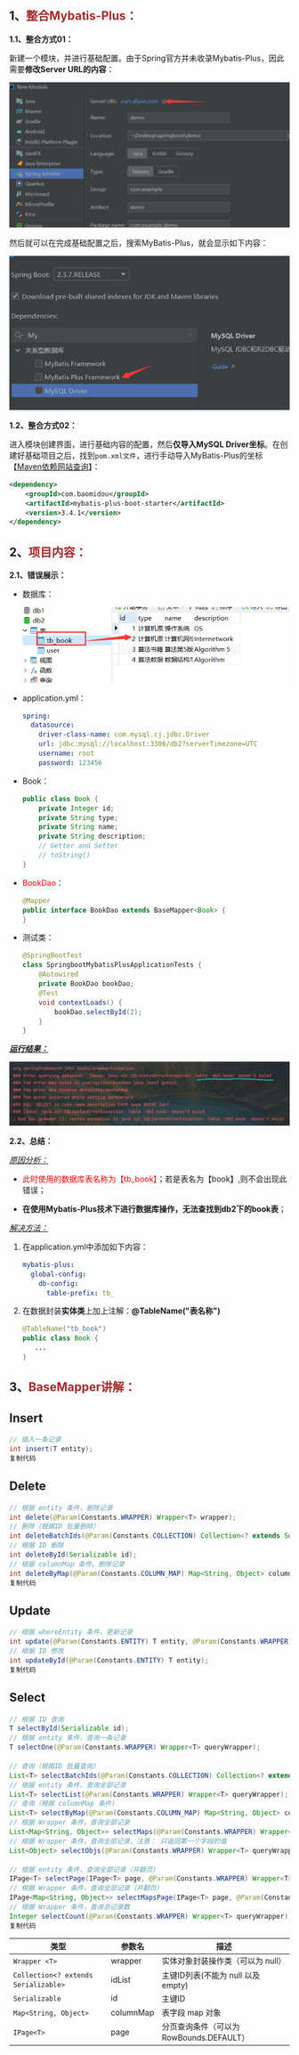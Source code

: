 ## 1、<span style="color:brown">整合Mybatis-Plus：</span>

**1.1、整合方式01：**

新建一个模块，并进行基础配置。由于Spring官方并未收录Mybatis-Plus，因此需要**修改Server URL的内容**：

<img src="https://raw.githubusercontent.com/root-bine/image/main/Typora-image/SpringBoot%E6%95%B4%E5%90%88MP01.png" alt="image-20221009164020550" style="zoom: 50%;" />

然后就可以在完成基础配置之后，搜索MyBatis-Plus，就会显示如下内容：

<img src="https://raw.githubusercontent.com/root-bine/image/main/Typora-image/SpringBoot%E6%95%B4%E5%90%88MP02.png" alt="image-20221009163110829" style="zoom: 80%;" />

**1.2、整合方式02：**

进入模块创建界面，进行基础内容的配置，然后**仅导入MySQL Driver坐标**。在创建好基础项目之后，找到`pom.xml文件`，进行手动导入MyBatis-Plus的坐标【[Maven依赖网站查询](https://mvnrepository.com/)】：

```xml
<dependency>
    <groupId>com.baomidou</groupId>
    <artifactId>mybatis-plus-boot-starter</artifactId>
    <version>3.4.1</version>
</dependency>
```



## 2、<span style="color:brown">项目内容：</span>

**2.1、错误展示：**

- 数据库：

  <img src="https://raw.githubusercontent.com/root-bine/image/main/Typora-image/SpringBoot%E6%95%B4%E5%90%88MP03.png" alt="image-20221009165325914"  />

- application.yml：

  ```yaml
  spring:
    datasource:
      driver-class-name: com.mysql.cj.jdbc.Driver
      url: jdbc:mysql://localhost:3306/db2?serverTimezone=UTC
      username: root
      password: 123456
  ```

- Book：

  ```java
  public class Book {
      private Integer id;
      private String type;
      private String name;
      private String description;
      // Getter and Setter
      // toString()
  }
  ```
  
- <span style="color:red">BookDao</span>：

  ```java
  @Mapper
  public interface BookDao extends BaseMapper<Book> {
  }
  ```

- 测试类：

  ```Java
  @SpringBootTest
  class SpringbootMybatisPlusApplicationTests {
      @Autowired
      private BookDao bookDao;
      @Test
      void contextLoads() {
          bookDao.selectById(2);
      }
  }
  ```

<u>***运行结果：***</u>

![image-20221009165730310](https://raw.githubusercontent.com/root-bine/image/main/Typora-image/SpringBoot%E6%95%B4%E5%90%88MP04.png)



**2.2、总结：**

<u>*原因分析：*</u>

- <span style="color:red">此时使用的数据库表名称为【tb_book】</span>；若是表名为【book】,则不会出现此错误；

- **在使用Mybatis-Plus技术下进行数据库操作，无法查找到db2下的book表**；

<u>*解决方法：*</u>

1. 在application.yml中添加如下内容：

   ```yaml
   mybatis-plus:
     global-config:
       db-config:
         table-prefix: tb_
   ```

2. 在数据封装**实体类**上加上注解：**@TableName("表名称")**

   ```java
   @TableName("tb_book")
   public class Book {
      ...
   }
   ```



## 3、<span style="color:brown">BaseMapper<T>讲解：</span>

## Insert

```java
// 插入一条记录
int insert(T entity);
复制代码
```

## Delete

```java
// 根据 entity 条件，删除记录
int delete(@Param(Constants.WRAPPER) Wrapper<T> wrapper);
// 删除（根据ID 批量删除）
int deleteBatchIds(@Param(Constants.COLLECTION) Collection<? extends Serializable> idList);
// 根据 ID 删除
int deleteById(Serializable id);
// 根据 columnMap 条件，删除记录
int deleteByMap(@Param(Constants.COLUMN_MAP) Map<String, Object> columnMap);
复制代码
```

## Update

```java
// 根据 whereEntity 条件，更新记录
int update(@Param(Constants.ENTITY) T entity, @Param(Constants.WRAPPER) Wrapper<T> updateWrapper);
// 根据 ID 修改
int updateById(@Param(Constants.ENTITY) T entity);
复制代码
```

## Select

```java
// 根据 ID 查询
T selectById(Serializable id);
// 根据 entity 条件，查询一条记录
T selectOne(@Param(Constants.WRAPPER) Wrapper<T> queryWrapper);

// 查询（根据ID 批量查询）
List<T> selectBatchIds(@Param(Constants.COLLECTION) Collection<? extends Serializable> idList);
// 根据 entity 条件，查询全部记录
List<T> selectList(@Param(Constants.WRAPPER) Wrapper<T> queryWrapper);
// 查询（根据 columnMap 条件）
List<T> selectByMap(@Param(Constants.COLUMN_MAP) Map<String, Object> columnMap);
// 根据 Wrapper 条件，查询全部记录
List<Map<String, Object>> selectMaps(@Param(Constants.WRAPPER) Wrapper<T> queryWrapper);
// 根据 Wrapper 条件，查询全部记录。注意： 只返回第一个字段的值
List<Object> selectObjs(@Param(Constants.WRAPPER) Wrapper<T> queryWrapper);

// 根据 entity 条件，查询全部记录（并翻页）
IPage<T> selectPage(IPage<T> page, @Param(Constants.WRAPPER) Wrapper<T> queryWrapper);
// 根据 Wrapper 条件，查询全部记录（并翻页）
IPage<Map<String, Object>> selectMapsPage(IPage<T> page, @Param(Constants.WRAPPER) Wrapper<T> queryWrapper);
// 根据 Wrapper 条件，查询总记录数
Integer selectCount(@Param(Constants.WRAPPER) Wrapper<T> queryWrapper);
复制代码
```

| 类型                                 | 参数名    | 描述                                     |
| ------------------------------------ | --------- | ---------------------------------------- |
| `Wrapper <T>`                        | wrapper   | 实体对象封装操作类（可以为 null）        |
| `Collection<? extends Serializable>` | idList    | 主键ID列表(不能为 null 以及 empty)       |
| `Serializable`                       | id        | 主键ID                                   |
| `Map<String, Object>`                | columnMap | 表字段 map 对象                          |
| `IPage<T>`                           | page      | 分页查询条件（可以为 RowBounds.DEFAULT） |